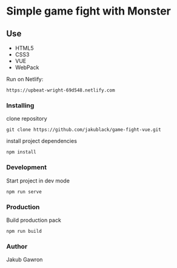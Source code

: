 # Simple game fight with Monster

## Use

* HTML5
* CSS3
* VUE
* WebPack

Run on Netlify:
```
https://upbeat-wright-69d548.netlify.com
```

### Installing

clone repository

```
git clone https://github.com/jakublack/game-fight-vue.git
```

install project dependencies

```
npm install
```

### Development

Start project in dev mode

```
npm run serve
```

### Production
Build production pack

```
npm run build
```

### Author

Jakub Gawron